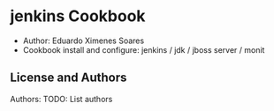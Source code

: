 jenkins Cookbook
================

 - Author: Eduardo Ximenes Soares
 - Cookbook install and configure: jenkins / jdk / jboss server / monit 

License and Authors
-------------------
Authors: TODO: List authors
